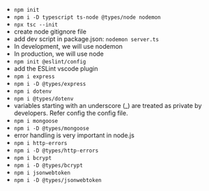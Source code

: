 - `npm init`
- `npm i -D typescript ts-node @types/node nodemon`
- `npx tsc --init`
- create node gitignore file
- add dev script in package.json: `nodemon server.ts`
- In development, we will use nodemon
- In production, we will use node
- `npm init @eslint/config`
- add the ESLint vscode plugin
- `npm i express`
- `npm i -D @types/express`
- `npm i dotenv`
- `npm i @types/dotenv`
- variables starting with an underscore (\_) are treated as private by developers. Refer config the
  config file.
- `npm i mongoose`
- `npm i -D @types/mongoose`
- error handling is very important in node.js
- `npm i http-errors`
- `npm i -D @types/http-errors`
- `npm i bcrypt`
- `npm i -D @types/bcrypt`
- `npm i jsonwebtoken`
- `npm i -D @types/jsonwebtoken`
